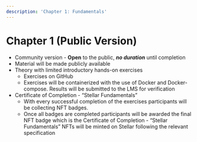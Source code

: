 ```yaml
---
description: 'Chapter 1: Fundamentals'
---
```


# Chapter 1 (Public Version)

* Community version - **Open** to the public, _**no duration**_ until completion&#x20;
* Material will be made publicly available&#x20;
* Theory with limited introductory hands-on exercises
  * Exercises on GitHub&#x20;
  * Exercises will be containerized with the use of Docker and Docker-compose. Results will be submitted to the LMS for verification&#x20;
* Certificate of Completion - “Stellar Fundamentals”
  * With every successful completion of the exercises participants will be collecting NFT badges.&#x20;
  * Once all badges are completed participants will be awarded the final NFT badge which is the Certificate of Completion - “Stellar Fundamentals” NFTs will be minted on Stellar following the relevant specification

